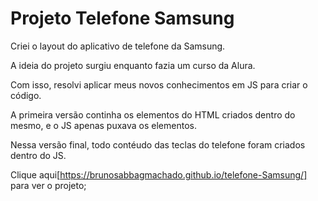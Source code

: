 # Projeto Telefone Samsung

Criei o layout do aplicativo de telefone da Samsung.

A ideia do projeto surgiu enquanto fazia um curso da Alura.

Com isso, resolvi aplicar meus novos conhecimentos em JS para criar o código.

A primeira versão continha os elementos do HTML criados dentro do mesmo, e o JS apenas puxava os elementos.

Nessa versão final, todo contéudo das teclas do telefone foram criados dentro do JS.

Clique aqui[https://brunosabbagmachado.github.io/telefone-Samsung/] para ver o projeto;